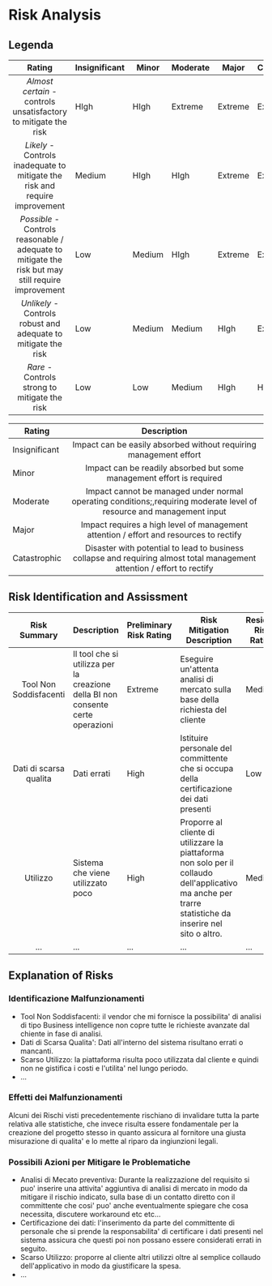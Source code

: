 Risk Analysis
================

Legenda
----------------

|                                               Rating                                               | Insignificant | Minor  | Moderate | Major   | Catastrophic |
|:--------------------------------------------------------------------------------------------------:|---------------|--------|----------|---------|--------------|
| *Almost certain* - controls unsatisfactory to mitigate the risk                                    | HIgh          | HIgh   | Extreme  | Extreme | Extreme      |
| *Likely* - Controls inadequate to mitigate the risk and require improvement                        | Medium        | HIgh   | HIgh     | Extreme | Extreme      |
| *Possible* - Controls reasonable / adequate to mitigate the risk but may still require improvement | Low           | Medium | HIgh     | Extreme | Extreme      |
| *Unlikely* - Controls robust and adequate to mitigate the risk                                     | Low           | Medium | Medium   | HIgh    | Extreme      |
| *Rare* - Controls strong to mitigate the risk                                                      | Low           | Low    | Medium   | HIgh    | HIgh         |

| Rating        |                                                        Description                                                       |
|---------------|:------------------------------------------------------------------------------------------------------------------------:|
| Insignificant | Impact can be easily absorbed without requiring management effort                                                        |
| Minor         | Impact can be readily absorbed but some management effort is required                                                    |
| Moderate      | Impact cannot be managed under normal operating conditions;,requiring moderate level of resource and management input    |
| Major         | Impact requires a high level of management attention / effort and resources to rectify                                   |
| Catastrophic  | Disaster with potential to lead to business collapse and requiring almost total management attention / effort to rectify |


Risk Identification and Assissment
----------------

|            Risk Summary           | Description                                                                                              | Preliminary Risk Rating | Risk Mitigation Description                                                                              						       | Residual Risk Rating |
|:---------------------------------:|----------------------------------------------------------------------------------------------------------|-------------------------|-------------------------------------------------------------------------------------------------------------------------------------------------------------|----------------------|
| Tool Non Soddisfacenti	    | Il tool che si utilizza per la creazione della BI non consente certe operazioni                          | Extreme                 | Eseguire un'attenta analisi di mercato sulla base della richiesta del cliente                            						       | Medium               |
| Dati di scarsa qualita	    | Dati errati 									                       | High                    | Istituire personale del committente che si occupa della certificazione dei dati presenti                 						       | Low                  |
| Utilizzo			    | Sistema che viene utilizzato poco							                       | High                    | Proporre al cliente di utilizzare la piattaforma non solo per il collaudo dell'applicativo ma anche per trarre statistiche da inserire nel sito o altro.    | Medium               |
| ...                               | ...                                                                                                      | ...                     | ...                                                                                                      						       | ...                  |


Explanation of Risks
---------------------------------------

### Identificazione Malfunzionamenti ###

* Tool Non Soddisfacenti: il vendor che mi fornisce la possibilita' di analisi di tipo Business intelligence non copre tutte le richieste avanzate dal chiente in fase di analisi.
* Dati di Scarsa Qualita': Dati all'interno del sistema risultano errati o mancanti. 
* Scarso Utilizzo: la piattaforma risulta poco utilizzata dal cliente e quindi non ne gistifica i costi e l'utilita' nel lungo periodo.
* ...

### Effetti dei Malfunzionamenti ###
Alcuni dei Rischi visti precedentemente rischiano di invalidare tutta la parte relativa alle statistiche, che invece risulta essere fondamentale per la creazione del progetto stesso in quanto assicura al fornitore una giusta misurazione di qualita' e lo mette al riparo da ingiunzioni legali.
### Possibili Azioni per Mitigare le Problematiche ###
* Analisi di Mecato preventiva: Durante la realizzazione del requisito si puo' inserire una attivita' aggiuntiva di analisi di mercato in modo da mitigare il rischio indicato, sulla base di un contatto diretto con il committente che cosi' puo' anche eventualmente spiegare che cosa necessita, discutere workaround etc etc...
* Certificazione dei dati: l'inserimento da parte del committente di personale che si prende la responsabilita' di certificare i dati presenti nel sistema assicura che questi poi non possano essere considerati errati in seguito.
* Scarso Utilizzo: proporre al cliente altri utilizzi oltre al semplice collaudo dell'applicativo in modo da giustificare la spesa.
* ...
